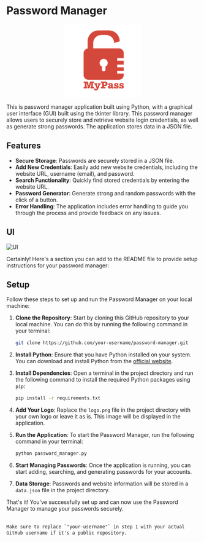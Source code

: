 # Password Manager

<p align="center">
  <img src="./logo.png" alt="Logo">
</p>

This is password manager application built using Python, with a graphical user interface (GUI) built using the tkinter library. This password manager allows users to securely store and retrieve website login credentials, as well as generate strong passwords. 
The application stores data in a JSON file.

## Features

- **Secure Storage**: Passwords are securely stored in a JSON file.
- **Add New Credentials**: Easily add new website credentials, including the website URL, username (email), and password.
- **Search Functionality**: Quickly find stored credentials by entering the website URL.
- **Password Generator**: Generate strong and random passwords with the click of a button.
- **Error Handling**: The application includes error handling to guide you through the process and provide feedback on any issues.

## UI

![UI](https://github.com/amansinghgill/Password-Manager/assets/90486946/cfa36a47-e7f7-46a4-9d26-23bd5b4dc497)

Certainly! Here's a section you can add to the README file to provide setup instructions for your password manager:

## Setup

Follow these steps to set up and run the Password Manager on your local machine:

1. **Clone the Repository**: Start by cloning this GitHub repository to your local machine. You can do this by running the following command in your terminal:

   ```bash
   git clone https://github.com/your-username/password-manager.git
   ```

2. **Install Python**: Ensure that you have Python installed on your system. You can download and install Python from the [official website](https://www.python.org/downloads/).

3. **Install Dependencies**: Open a terminal in the project directory and run the following command to install the required Python packages using `pip`:

   ```bash
   pip install -r requirements.txt
   ```

4. **Add Your Logo**: Replace the `logo.png` file in the project directory with your own logo or leave it as is. This image will be displayed in the application.

5. **Run the Application**: To start the Password Manager, run the following command in your terminal:

   ```bash
   python password_manager.py
   ```

6. **Start Managing Passwords**: Once the application is running, you can start adding, searching, and generating passwords for your accounts.

7. **Data Storage**: Passwords and website information will be stored in a `data.json` file in the project directory.

That's it! You've successfully set up and can now use the Password Manager to manage your passwords securely.
```

Make sure to replace `"your-username"` in step 1 with your actual GitHub username if it's a public repository.
